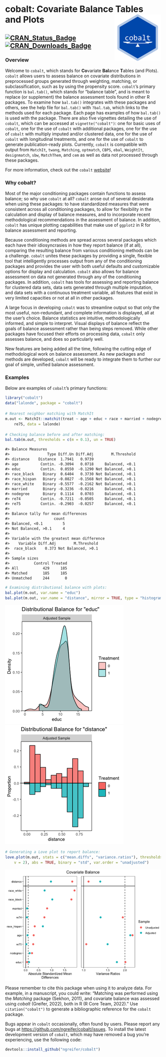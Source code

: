 
<!-- README.md is generated from README.Rmd. Please edit that file -->

# cobalt: Covariate Balance Tables and Plots <img src="man/figures/logo.png" align="right" width="150"/>

## [![CRAN_Status_Badge](https://img.shields.io/cran/v/cobalt?color=%230047ab)](https://cran.r-project.org/package=cobalt) [![CRAN_Downloads_Badge](https://cranlogs.r-pkg.org/badges/cobalt?color=%230047ab)](https://cran.r-project.org/package=cobalt)

### Overview

Welcome to `cobalt`, which stands for **Co**variate **Bal**ance
**T**ables (and Plots). `cobalt` allows users to assess balance on
covariate distributions in preprocessed groups generated through
weighting, matching, or subclassification, such as by using the
propensity score. `cobalt`’s primary function is `bal.tab()`, which
stands for “balance table”, and is meant to replace (or supplement) the
balance assessment tools found in other R packages. To examine how
`bal.tab()` integrates with these packages and others, see the help file
for `bal.tab()` with `?bal.tab`, which links to the methods used for
each package. Each page has examples of how `bal.tab()` is used with the
package. There are also five vignettes detailing the use of `cobalt`,
which can be accessed at `vignette("cobalt")`: one for basic uses of
`cobalt`, one for the use of `cobalt` with additional packages, one for
the use of `cobalt` with multiply imputed and/or clustered data, one for
the use of `cobalt` with longitudinal treatments, and one for the use of
`cobalt` to generate publication-ready plots. Currently, `cobalt` is
compatible with output from `MatchIt`, `twang`, `Matching`, `optmatch`,
`CBPS`, `ebal`, `WeightIt`, `designmatch`, `sbw`, `MatchThem`, and `cem`
as well as data not processed through these packages.

For more information, check out the `cobalt`
[website](https://ngreifer.github.io/cobalt/)!

### Why cobalt?

Most of the major conditioning packages contain functions to assess
balance; so why use `cobalt` at all? `cobalt` arose out of several
desiderata when using these packages: to have standardized measures that
were consistent across all conditioning packages, to allow for
flexibility in the calculation and display of balance measures, and to
incorporate recent methodological recommendations in the assessment of
balance. In addition, `cobalt` has unique plotting capabilities that
make use of `ggplot2` in R for balance assessment and reporting.

Because conditioning methods are spread across several packages which
each have their idiosyncrasies in how they report balance (if at all),
comparing the resulting balance from various conditioning methods can be
a challenge. `cobalt` unites these packages by providing a single,
flexible tool that intelligently processes output from any of the
conditioning packages and provides the user with both useful defaults
and customizable options for display and calculation. `cobalt` also
allows for balance assessment on data not generated through any of the
conditioning packages. In addition, `cobalt` has tools for assessing and
reporting balance for clustered data sets, data sets generated through
multiple imputation, and data sets with a continuous treatment variable,
all features that exist in very limited capacities or not at all in
other packages.

A large focus in developing `cobalt` was to streamline output so that
only the most useful, non-redundant, and complete information is
displayed, all at the user’s choice. Balance statistics are intuitive,
methodologically informed, and simple to interpret. Visual displays of
balance reflect the goals of balance assessment rather than being steps
removed. While other packages have focused their efforts on processing
data, `cobalt` only assesses balance, and does so particularly well.

New features are being added all the time, following the cutting edge of
methodological work on balance assessment. As new packages and methods
are developed, `cobalt` will be ready to integrate them to further our
goal of simple, unified balance assessment.

### Examples

Below are examples of `cobalt`’s primary functions:

``` r
library("cobalt")
data("lalonde", package = "cobalt")

# Nearest neighbor matching with MatchIt
m.out <- MatchIt::matchit(treat ~ age + educ + race + married + nodegree + re74 +
    re75, data = lalonde)

# Checking balance before and after matching:
bal.tab(m.out, thresholds = c(m = 0.1), un = TRUE)
```

    #> Balance Measures
    #>                 Type Diff.Un Diff.Adj        M.Threshold
    #> distance    Distance  1.7941   0.9739                   
    #> age          Contin. -0.3094   0.0718     Balanced, <0.1
    #> educ         Contin.  0.0550  -0.1290 Not Balanced, >0.1
    #> race_black    Binary  0.6404   0.3730 Not Balanced, >0.1
    #> race_hispan   Binary -0.0827  -0.1568 Not Balanced, >0.1
    #> race_white    Binary -0.5577  -0.2162 Not Balanced, >0.1
    #> married       Binary -0.3236  -0.0216     Balanced, <0.1
    #> nodegree      Binary  0.1114   0.0703     Balanced, <0.1
    #> re74         Contin. -0.7211  -0.0505     Balanced, <0.1
    #> re75         Contin. -0.2903  -0.0257     Balanced, <0.1
    #> 
    #> Balance tally for mean differences
    #>                    count
    #> Balanced, <0.1         5
    #> Not Balanced, >0.1     4
    #> 
    #> Variable with the greatest mean difference
    #>    Variable Diff.Adj        M.Threshold
    #>  race_black    0.373 Not Balanced, >0.1
    #> 
    #> Sample sizes
    #>           Control Treated
    #> All           429     185
    #> Matched       185     185
    #> Unmatched     244       0

``` r
# Examining distributional balance with plots:
bal.plot(m.out, var.name = "educ")
bal.plot(m.out, var.name = "distance", mirror = TRUE, type = "histogram")
```

<img src="man/figures/README-unnamed-chunk-3-1.png"
data-display="inline" />
<img src="man/figures/README-unnamed-chunk-3-2.png"
data-display="inline" />

``` r
# Generating a Love plot to report balance:
love.plot(m.out, stats = c("mean.diffs", "variance.ratios"), thresholds = c(m = 0.1,
    v = 2), abs = TRUE, binary = "std", var.order = "unadjusted")
```

<img src="man/figures/README-unnamed-chunk-4-1.png" style="display: block; margin: auto;" />

Please remember to cite this package when using it to analyze data. For
example, in a manuscript, you could write: “Matching was performed using
the *Matching* package (Sekhon, 2011), and covariate balance was
assessed using *cobalt* (Greifer, 2022), both in R (R Core Team, 2022).”
Use `citation("cobalt")` to generate a bibliographic reference for the
`cobalt` package.

Bugs appear in `cobalt` occasionally, often found by users. Please
report any bugs at <https://github.com/ngreifer/cobalt/issues>. To
install the latest development version of `cobalt`, which may have
removed a bug you’re experiencing, use the following code:

``` r
devtools::install_github("ngreifer/cobalt")
```
